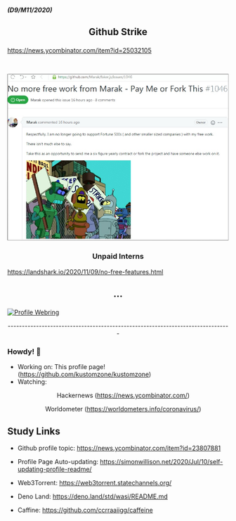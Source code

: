 ##### (D9/M11/2020)

## <p align="center"> Github Strike </p>

https://news.ycombinator.com/item?id=25032105

<br>

<a href="https://github.com/Marak/faker.js/issues/1046"><img src="img/GithubStrike.jpg"></a>

### <p align="center"> Unpaid Interns </p>

https://landshark.io/2020/11/09/no-free-features.html

## <p align="center"> ... </p>

[![Profile Webring](https://randos.online/u/kustomzone)](https://randos.online/u/kustomzone/next) 

<p align="center"> ------------------------------------------------------------------------------- </p>

### Howdy! 👋

- Working on: This profile page! (https://github.com/kustomzone/kustomzone)
- Watching: <p align="center"> Hackernews (https://news.ycombinator.com/) </p>
            <p align="center"> Worldometer (https://worldometers.info/coronavirus/) </p>

## Study Links

- Github profile topic: https://news.ycombinator.com/item?id=23807881
- Profile Page Auto-updating: https://simonwillison.net/2020/Jul/10/self-updating-profile-readme/

- Web3Torrent: https://web3torrent.statechannels.org/
- Deno Land:   https://deno.land/std/wasi/README.md
- Caffine:     https://github.com/ccrraaiigg/caffeine
